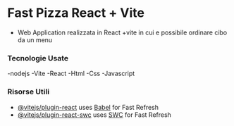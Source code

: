 # Fast Pizza React + Vite
- Web Application realizzata in React +vite in cui e possibile ordinare cibo da un menu

###  Tecnologie Usate
-nodejs
-Vite
-React
-Html
-Css
-Javascript

### Risorse Utili
- [@vitejs/plugin-react](https://github.com/vitejs/vite-plugin-react/blob/main/packages/plugin-react/README.md) uses [Babel](https://babeljs.io/) for Fast Refresh
- [@vitejs/plugin-react-swc](https://github.com/vitejs/vite-plugin-react-swc) uses [SWC](https://swc.rs/) for Fast Refresh
